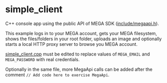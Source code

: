 # simple_client

C++ console app using the public API of MEGA SDK ([include/megaapi.h](../../include/megaapi.h)).

This example logs in to your MEGA account, gets your MEGA filesystem, shows the files/folders in your root folder,
uploads an image and optionally starts a local HTTP proxy server to browse you MEGA account.

[simple_client.cpp](simple_client.cpp) must be edited to replace values of `MEGA_EMAIL` and `MEGA_PASSWORD` with real credentials.

Optionally in the same file, more MegaApi calls can be added after the comment `// Add code here to exercise MegaApi`.
